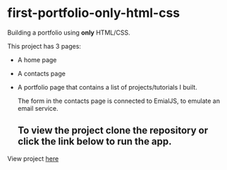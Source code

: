# first-portfolio-only-html-css
Building a portfolio using **only** HTML/CSS.

This project has 3 pages:
- A home page 
- A contacts page
- A portfolio page that contains a list of projects/tutorials I built.

  The form in the contacts page is connected to EmialJS, to emulate an email service.

  ## To view the project clone the repository or click the link below to run the app.


 View project [here](https://my-first-portfolio-c536b.firebaseapp.com/)
